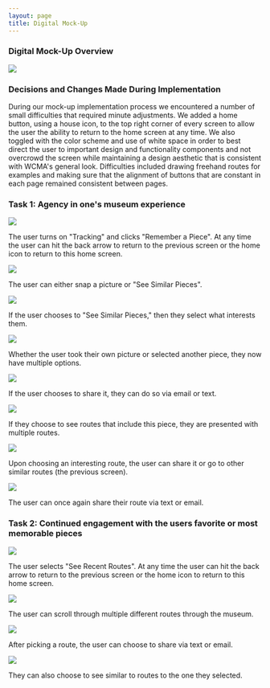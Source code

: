 ```yaml
---
layout: page
title: Digital Mock-Up
---
```


### Digital Mock-Up Overview

![](/img/digitalMockUp.png)

### Decisions and Changes Made During Implementation
During our mock-up implementation process we encountered a number of small difficulties that required minute adjustments.  We added a home button, using a house icon, to the top right corner of every screen to allow the user the ability to return to the home screen at any time.  We also toggled with the color scheme and use of white space in order to best direct the user to important design and functionality components and not overcrowd the screen while maintaining a design aesthetic that is consistent with WCMA's general look. Difficulties included drawing freehand routes for examples and making sure that the alignment of buttons that are constant in each page remained consistent between pages.

### Task 1: Agency in one's museum experience

![](/img/dm1.png)

The user turns on "Tracking" and clicks "Remember a Piece".  At any time the user can hit the back arrow to return to the previous screen or the home icon to return to this home screen.


![](/img/dm2.png)

The user can either snap a picture or "See Similar Pieces".


![](/img/dm3.png)

If the user chooses to "See Similar Pieces," then they select what interests them.


![](/img/dm4.png)

Whether the user took their own picture or selected another piece, they now have multiple options.


![](/img/dm5:8.png)

If the user chooses to share it, they can do so via email or text.

![](/img/dm6.png)

If they choose to see routes that include this piece, they are presented with multiple routes.

![](/img/dm7.png)

Upon choosing an interesting route, the user can share it or go to other similar routes (the previous screen).

![](/img/dm5:8.png)

The user can once again share their route via text or email.



### Task 2: Continued engagement with the users favorite or most memorable pieces
![](/img/dm.png)

The user selects "See Recent Routes".  At any time the user can hit the back arrow to return to the previous screen or the home icon to return to this home screen.


![](/img/dm7.png)

The user can scroll through multiple different routes through the museum.

![](/img/dm5:8.png)

After picking a route, the user can choose to share via text or email.


![](/img/dm6.png)

They can also choose to see similar to routes to the one they selected.

